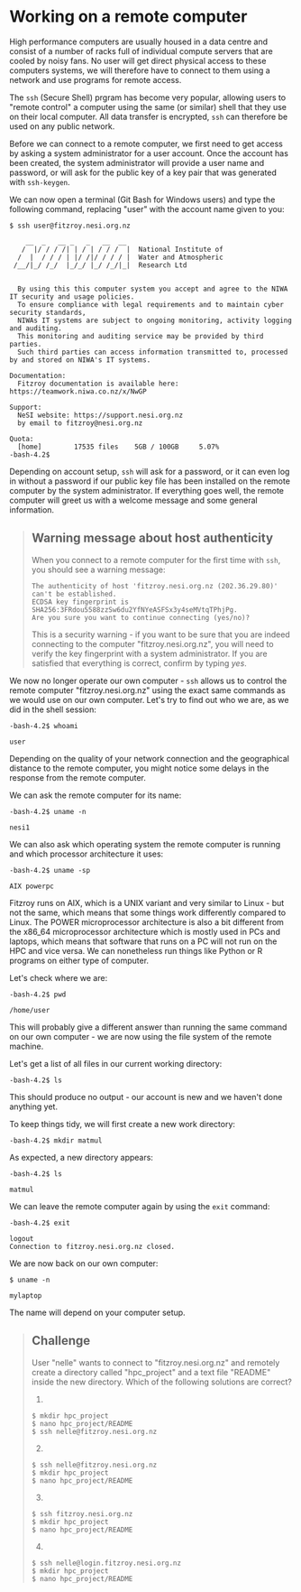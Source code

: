 # Working on a remote computer

High performance computers are usually housed in a data centre and consist of a number of racks full of individual compute servers that are cooled by noisy fans. No user will get direct physical access to these computers systems, we will therefore have to connect to them using a network and use programs for remote access.

The `ssh` (Secure Shell) prgram has become very popular, allowing users to "remote control" a computer using the same (or similar) shell that they use on their local computer. All data transfer is encrypted, `ssh` can therefore be used on any public network.

Before we can connect to a remote computer, we first need to get access by asking a system administrator for a user account. Once the account has been created, the system administrator will provide a user name and password, or will ask for the public key of a key pair that was generated with `ssh-keygen`.

We can now open a terminal (Git Bash for Windows users) and type the following command, replacing "user" with the account name given to you:
```{bash}
$ ssh user@fitzroy.nesi.org.nz
```
~~~ {.output}
    __  _   __ _   _   __  __
   /  |/ / / /| | / | / / /  |  National Institute of
  /  |  / / / | |/ /|/ / / / |  Water and Atmospheric
 /__/|_/ /_/  |_/_/ |_/ /_/|_|  Research Ltd


  By using this this computer system you accept and agree to the NIWA IT security and usage policies.
  To ensure compliance with legal requirements and to maintain cyber security standards,
  NIWAs IT systems are subject to ongoing monitoring, activity logging and auditing.
  This monitoring and auditing service may be provided by third parties.
  Such third parties can access information transmitted to, processed by and stored on NIWA's IT systems.

Documentation:
  Fitzroy documentation is available here: https://teamwork.niwa.co.nz/x/NwGP

Support:
  NeSI website: https://support.nesi.org.nz
  by email to fitzroy@nesi.org.nz

Quota:
  [home]        17535 files    5GB / 100GB     5.07%
-bash-4.2$
~~~
Depending on account setup, `ssh` will ask for a password, or it can even log in without a password if our public key file has been installed on the remote computer by the system administrator. If everything goes well, the remote computer will greet us with a welcome message and some general information.

> ## Warning message about host authenticity
> When you connect to a remote computer for the first time with `ssh`, you should see a warning message:
>
> ~~~ {.output}
> The authenticity of host 'fitzroy.nesi.org.nz (202.36.29.80)' can't be established.
> ECDSA key fingerprint is SHA256:3FRdou5588zzSw6du2YfNYeASFSx3y4seMVtqTPhjPg.
> Are you sure you want to continue connecting (yes/no)?
> ~~~
>
> This is a security warning - if you want to be sure that you are indeed connecting to the computer "fitzroy.nesi.org.nz", you will need to verify the key fingerprint with a system administrator. If you are satisfied that everything is correct, confirm by typing *yes*.

We now no longer operate our own computer - `ssh` allows us to control the remote computer "fitzroy.nesi.org.nz" using the exact same commands as we would use on our own computer. Let's try to find out who we are, as we did in the shell session:
```{bash}
-bash-4.2$ whoami
```
~~~ {.output}
user
~~~
Depending on the quality of your network connection and the geographical distance to the remote computer, you might notice some delays in the response from the remote computer.

We can ask the remote computer for its name:
```{bash}
-bash-4.2$ uname -n
```
~~~ {.output}
nesi1
~~~

We can also ask which operating system the remote computer is running and which processor architecture it uses:
```{bash}
-bash-4.2$ uname -sp
```
~~~ {.output}
AIX powerpc
~~~
Fitzroy runs on AIX, which is a UNIX variant and very similar to Linux - but not the same, which means that some things work differently compared to Linux. The POWER microprocessor architecture is also a bit different from the x86_64 microprocessor architecture which is mostly used in PCs and laptops, which means that software that runs on a PC will not run on the HPC and vice versa. We can nonetheless run things like Python or R programs on either type of computer.

Let's check where we are:
```
-bash-4.2$ pwd
```
~~~ {.output}
/home/user
~~~
This will probably give a different answer than running the same command on our own computer - we are now using the file system of the remote machine.

Let's get a list of all files in our current working directory:
```{bash}
-bash-4.2$ ls
```
This should produce no output - our account is new and we haven't done anything yet.

To keep things tidy, we will first create a new work directory:
```{bash}
-bash-4.2$ mkdir matmul
```

As expected, a new directory appears:
```{bash}
-bash-4.2$ ls
```
~~~ {.output}
matmul
~~~

We can leave the remote computer again by using the `exit` command:
```{bash}
-bash-4.2$ exit
```
~~~ {.output}
logout
Connection to fitzroy.nesi.org.nz closed.
~~~

We are now back on our own computer:
```{bash}
$ uname -n
```
~~~ {.output}
mylaptop
~~~

The name will depend on your computer setup.

> ## Challenge
> User "nelle" wants to connect to "fitzroy.nesi.org.nz" and remotely create a directory called "hpc_project" and a text file "README" inside the new directory. Which of the following solutions are correct?
>
> 1.
>
> ```{bash} 
> $ mkdir hpc_project
> $ nano hpc_project/README
> $ ssh nelle@fitzroy.nesi.org.nz
> ```
>
> 2.
>
> ```{bash} 
> $ ssh nelle@fitzroy.nesi.org.nz
> $ mkdir hpc_project
> $ nano hpc_project/README
> ```
>
> 3.
>
> ```{bash} 
> $ ssh fitzroy.nesi.org.nz
> $ mkdir hpc_project
> $ nano hpc_project/README
> ```
>
> 4.
>
> ```{bash} 
> $ ssh nelle@login.fitzroy.nesi.org.nz
> $ mkdir hpc_project
> $ nano hpc_project/README
> ```
